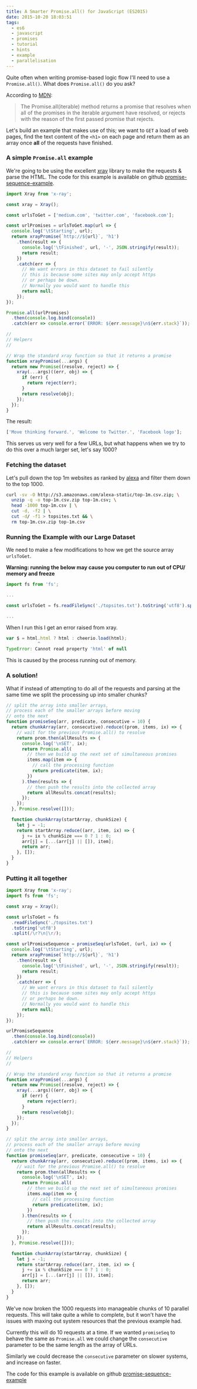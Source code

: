 ```yaml
---
title: A Smarter Promise.all() for JavaScript (ES2015)
date: 2015-10-20 18:03:51
tags:
  - es6
  - javascript
  - promises
  - tutorial
  - hints
  - example
  - parallelisation
---
```


Quite often when writing promise-based logic flow I'll need to use a `Promise.all()`. What does `Promise.all()` do you ask?

According to [MDN](https://developer.mozilla.org/en-US/docs/Web/JavaScript/Reference/Global_Objects/Promise/all):

> The Promise.all(iterable) method returns a promise that resolves when all of the promises in the iterable argument have resolved, or rejects with the reason of the first passed promise that rejects.

Let's build an example that makes use of this; we want to `GET` a load of web pages, find the text content of the `<h1>` on each page and return them as an array once **all** of the requests have finished.

### A simple `Promise.all` example

We're going to be using the excellent [xray](https://github.com/lapwinglabs/x-ray) library to make the requests & parse the HTML. The code for this example is available on github [promise-sequence-example](https://github.com/BBB/promise-sequence-example).

```javascript
import Xray from 'x-ray';

const xray = Xray();

const urlsToGet = ['medium.com', 'twitter.com', 'facebook.com'];

const urlPromises = urlsToGet.map(url => {
  console.log('\tStarting', url);
  return xrayPromise(`http://${url}`, 'h1')
    .then(result => {
      console.log('\tFinished', url, '-', JSON.stringify(result));
      return result;
    })
    .catch(err => {
      // We want errors in this dataset to fail silently
      // this is because some sites may only accept https
      // or perhaps be down.
      // Normally you would want to handle this
      return null;
    });
});

Promise.all(urlPromises)
  .then(console.log.bind(console))
  .catch(err => console.error(`ERROR: ${err.message}\n${err.stack}`));

//
// Helpers
//

// Wrap the standard xray function so that it returns a promise
function xrayPromise(...args) {
  return new Promise((resolve, reject) => {
    xray(...args)((err, obj) => {
      if (err) {
        return reject(err);
      }
      return resolve(obj);
    });
  });
}
```

The result:

```javascript
['Move thinking forward.', 'Welcome to Twitter.', 'Facebook logo'];
```

This serves us very well for a few URLs, but what happens when we try to do this over a much larger set, let's say 1000?

### Fetching the dataset

Let's pull down the top 1m websites as ranked by [alexa](http://www.alexa.com/topsites) and filter them down to the top 1000.

```bash
curl -sv -O http://s3.amazonaws.com/alexa-static/top-1m.csv.zip; \
  unzip -q -o top-1m.csv.zip top-1m.csv; \
  head -1000 top-1m.csv | \
  cut -d, -f2 | \
  cut -d/ -f1 > topsites.txt && \
  rm top-1m.csv.zip top-1m.csv
```

### Running the Example with our Large Dataset

We need to make a few modifications to how we get the source array `urlsToGet`.

**Warning: running the below may cause you computer to run out of CPU/ memory and freeze**

```javascript
import fs from 'fs';

...

const urlsToGet = fs.readFileSync('./topsites.txt').toString('utf8').split(/\r?\n|\r/);

...
```

When I run this I get an error raised from xray.

```javascript
var $ = html.html ? html : cheerio.load(html);
            ^
TypeError: Cannot read property 'html' of null
```

This is caused by the process running out of memory.

### A solution!

What if instead of attempting to do all of the requests and parsing at the same time we split the processing up into smaller chunks?

```javascript
// split the array into smaller arrays,
// process each of the smaller arrays before moving
// onto the next
function promiseSeq(arr, predicate, consecutive = 10) {
  return chunkArray(arr, consecutive).reduce((prom, items, ix) => {
    // wait for the previous Promise.all() to resolve
    return prom.then(allResults => {
      console.log('\nSET', ix);
      return Promise.all(
        // then we build up the next set of simultaneous promises
        items.map(item => {
          // call the processing function
          return predicate(item, ix);
        })
      ).then(results => {
        // then push the results into the collected array
        return allResults.concat(results);
      });
    });
  }, Promise.resolve([]));

  function chunkArray(startArray, chunkSize) {
    let j = -1;
    return startArray.reduce((arr, item, ix) => {
      j += ix % chunkSize === 0 ? 1 : 0;
      arr[j] = [...(arr[j] || []), item];
      return arr;
    }, []);
  }
}
```

### Putting it all together

```javascript
import Xray from 'x-ray';
import fs from 'fs';

const xray = Xray();

const urlsToGet = fs
  .readFileSync('./topsites.txt')
  .toString('utf8')
  .split(/\r?\n|\r/);

const urlPromiseSequence = promiseSeq(urlsToGet, (url, ix) => {
  console.log('\tStarting', url);
  return xrayPromise(`http://${url}`, 'h1')
    .then(result => {
      console.log('\tFinished', url, '-', JSON.stringify(result));
      return result;
    })
    .catch(err => {
      // We want errors in this dataset to fail silently
      // this is because some sites may only accept https
      // or perhaps be down.
      // Normally you would want to handle this
      return null;
    });
});

urlPromiseSequence
  .then(console.log.bind(console))
  .catch(err => console.error(`ERROR: ${err.message}\n${err.stack}`));

//
// Helpers
//

// Wrap the standard xray function so that it returns a promise
function xrayPromise(...args) {
  return new Promise((resolve, reject) => {
    xray(...args)((err, obj) => {
      if (err) {
        return reject(err);
      }
      return resolve(obj);
    });
  });
}

// split the array into smaller arrays,
// process each of the smaller arrays before moving
// onto the next
function promiseSeq(arr, predicate, consecutive = 10) {
  return chunkArray(arr, consecutive).reduce((prom, items, ix) => {
    // wait for the previous Promise.all() to resolve
    return prom.then(allResults => {
      console.log('\nSET', ix);
      return Promise.all(
        // then we build up the next set of simultaneous promises
        items.map(item => {
          // call the processing function
          return predicate(item, ix);
        })
      ).then(results => {
        // then push the results into the collected array
        return allResults.concat(results);
      });
    });
  }, Promise.resolve([]));

  function chunkArray(startArray, chunkSize) {
    let j = -1;
    return startArray.reduce((arr, item, ix) => {
      j += ix % chunkSize === 0 ? 1 : 0;
      arr[j] = [...(arr[j] || []), item];
      return arr;
    }, []);
  }
}
```

We've now broken the 1000 requests into manageable chunks of 10 parallel requests. This will take quite a while to complete, but it won't have the issues with maxing out system resources that the previous example had.

Currently this will do 10 requests at a time. If we wanted `promiseSeq` to behave the same as `Promise.all` we could change the `consecutive` parameter to be the same length as the array of URLs.

Similarly we could decrease the `consecutive` parameter on slower systems, and increase on faster.

The code for this example is available on github [promise-sequence-example](https://github.com/BBB/promise-sequence-example)

